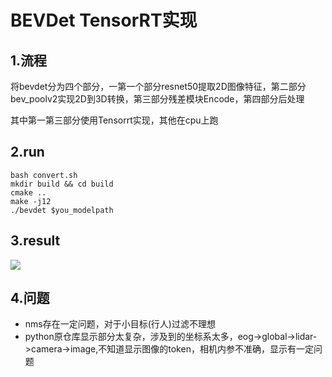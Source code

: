 # BEVDet TensorRT实现
## 1.流程
将bevdet分为四个部分，一第一个部分resnet50提取2D图像特征，第二部分bev_poolv2实现2D到3D转换，第三部分残差模块Encode，第四部分后处理

其中第一第三部分使用Tensorrt实现，其他在cpu上跑

## 2.run

```shell
bash convert.sh
mkdir build && cd build
cmake ..
make -j12
./bevdet $you_modelpath
```

## 3.result
![](./data/show_img)

## 4.问题
+ nms存在一定问题，对于小目标(行人)过滤不理想
+ python原仓库显示部分太复杂，涉及到的坐标系太多，eog->global->lidar->camera->image,不知道显示图像的token，相机内参不准确，显示有一定问题